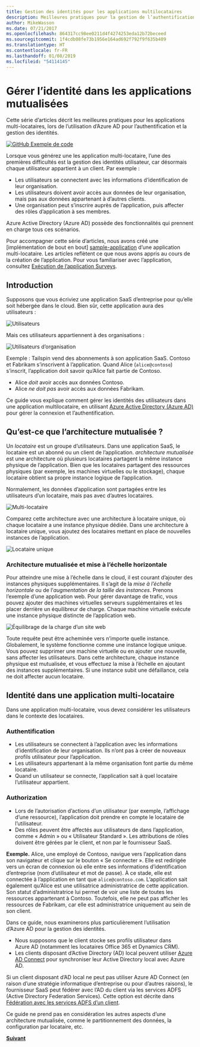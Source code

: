 ```yaml
---
title: Gestion des identités pour les applications multilocataires
description: Meilleures pratiques pour la gestion de l’authentification, de l’autorisation et de l’identité dans les applications multi-locataires.
author: MikeWasson
ms.date: 07/21/2017
ms.openlocfilehash: 864317cc98ee0211d4f4274253eda12b72beceed
ms.sourcegitcommit: 1f4cdb08fe73b1956e164ad692f792f9f635b409
ms.translationtype: HT
ms.contentlocale: fr-FR
ms.lasthandoff: 01/08/2019
ms.locfileid: "54114145"
---
```

# <a name="manage-identity-in-multitenant-applications"></a>Gérer l’identité dans les applications mutualisées

Cette série d’articles décrit les meilleures pratiques pour les applications multi-locataires, lors de l’utilisation d’Azure AD pour l’authentification et la gestion des identités.

[![GitHub](../_images/github.png) Exemple de code][sample-application]

Lorsque vous générez une les application multi-locataire, l’une des premières difficultés est la gestion des identités utilisateur, car désormais chaque utilisateur appartient à un client. Par exemple : 

- Les utilisateurs se connectent avec les informations d’identification de leur organisation.
- Les utilisateurs doivent avoir accès aux données de leur organisation, mais pas aux données appartenant à d’autres clients.
- Une organisation peut s’inscrire auprès de l’application, puis affecter des rôles d’application à ses membres.

Azure Active Directory (Azure AD) possède des fonctionnalités qui prennent en charge tous ces scénarios.

Pour accompagner cette série d’articles, nous avons créé une [implémentation de bout en bout] [ sample-application] d’une application multi-locataire. Les articles reflètent ce que nous avons appris au cours de la création de l’application. Pour vous familiariser avec l’application, consultez [Exécution de l’application Surveys][running-the-app].

## <a name="introduction"></a>Introduction

Supposons que vous écriviez une application SaaS d’entreprise pour qu’elle soit hébergée dans le cloud. Bien sûr, cette application aura des utilisateurs :

![Utilisateurs](./images/users.png)

Mais ces utilisateurs appartiennent à des organisations :

![Utilisateurs d’organisation](./images/org-users.png)

Exemple : Tailspin vend des abonnements à son application SaaS. Contoso et Fabrikam s’inscrivent à l’application. Quand Alice (`alice@contoso`) s’inscrit, l’application doit savoir qu’Alice fait partie de Contoso.

- Alice *doit* avoir accès aux données Contoso.
- Alice *ne doit pas* avoir accès aux données Fabrikam.

Ce guide vous explique comment gérer les identités des utilisateurs dans une application multilocataire, en utilisant [Azure Active Directory (Azure AD)](/azure/active-directory) pour gérer la connexion et l’authentification.

<!-- markdownlint-disable MD026 -->

## <a name="what-is-multitenancy"></a>Qu’est-ce que l’architecture mutualisée ?

<!-- markdownlint-enable MD026 -->

Un *locataire* est un groupe d’utilisateurs. Dans une application SaaS, le locataire est un abonné ou un client de l’application. *architecture mutualisée* est une architecture où plusieurs locataires partagent la même instance physique de l’application. Bien que les locataires partagent des ressources physiques (par exemple, les machines virtuelles ou le stockage), chaque locataire obtient sa propre instance logique de l’application.

Normalement, les données d’application sont partagées entre les utilisateurs d’un locataire, mais pas avec d’autres locataires.

![Multi-locataire](./images/multitenant.png)

Comparez cette architecture avec une architecture à locataire unique, où chaque locataire a une instance physique dédiée. Dans une architecture à locataire unique, vous ajoutez des locataires mettant en place de nouvelles instances de l’application.

![Locataire unique](./images/single-tenant.png)

### <a name="multitenancy-and-horizontal-scaling"></a>Architecture mutualisée et mise à l’échelle horizontale

Pour atteindre une mise à l’échelle dans le cloud, il est courant d’ajouter des instances physiques supplémentaires. Il s’agit de la *mise à l’échelle horizontale* ou de l’*augmentation de la taille des instances*. Prenons l’exemple d’une application web. Pour gérer davantage de trafic, vous pouvez ajouter des machines virtuelles serveurs supplémentaires et les placer derrière un équilibreur de charge. Chaque machine virtuelle exécute une instance physique distincte de l’application web.

![Équilibrage de la charge d’un site web](./images/load-balancing.png)

Toute requête peut être acheminée vers n’importe quelle instance. Globalement, le système fonctionne comme une instance logique unique. Vous pouvez supprimer une machine virtuelle ou en ajouter une nouvelle, sans affecter les utilisateurs. Dans cette architecture, chaque instance physique est mutualisée, et vous effectuez la mise à l’échelle en ajoutant des instances supplémentaires. Si une instance subit une défaillance, cela ne doit affecter aucun locataire.

## <a name="identity-in-a-multitenant-app"></a>Identité dans une application multi-locataire

Dans une application multi-locataire, vous devez considérer les utilisateurs dans le contexte des locataires.

### <a name="authentication"></a>Authentification

- Les utilisateurs se connectent à l’application avec les informations d’identification de leur organisation. Ils n’ont pas à créer de nouveaux profils utilisateur pour l’application.
- Les utilisateurs appartenant à la même organisation font partie du même locataire.
- Quand un utilisateur se connecte, l’application sait à quel locataire l’utilisateur appartient.

### <a name="authorization"></a>Authorization

- Lors de l’autorisation d’actions d’un utilisateur (par exemple, l’affichage d’une ressource), l’application doit prendre en compte le locataire de l’utilisateur.
- Des rôles peuvent être affectés aux utilisateurs de dans l’application, comme « Admin » ou « Utilisateur Standard ». Les attributions de rôles doivent être gérées par le client, et non par le fournisseur SaaS.

**Exemple.** Alice, une employé de Contoso, navigue vers l’application dans son navigateur et clique sur le bouton « Se connecter ». Elle est redirigée vers un écran de connexion où elle entre ses informations d’identification d’entreprise (nom d’utilisateur et mot de passe). À ce stade, elle est connectée à l’application en tant que `alice@contoso.com`. L’application sait également qu’Alice est une utilisatrice administratrice de cette application. Son statut d’administratrice lui permet de voir une liste de toutes les ressources appartenant à Contoso. Toutefois, elle ne peut pas afficher les ressources de Fabrikam, car elle est administratrice uniquement au sein de son client.

Dans ce guide, nous examinerons plus particulièrement l’utilisation d’Azure AD pour la gestion des identités.

- Nous supposons que le client stocke ses profils utilisateur dans Azure AD (notamment les locataires Office 365 et Dynamics CRM).
- Les clients disposant d’Active Directory (AD) local peuvent utiliser [Azure AD Connect](/azure/active-directory/hybrid/whatis-hybrid-identity) pour synchroniser leur Active Directory local avec Azure AD.

Si un client disposant d’AD local ne peut pas utiliser Azure AD Connect (en raison d’une stratégie informatique d’entreprise ou pour d’autres raisons), le fournisseur SaaS peut fédérer avec l’AD du client via les services ADFS (Active Directory Federation Services). Cette option est décrite dans [Fédération avec les services ADFS d’un client](adfs.md).

Ce guide ne prend pas en considération les autres aspects d’une architecture mutualisée, comme le partitionnement des données, la configuration par locataire, etc.

[**Suivant**](./tailspin.md)

<!-- links -->

[sample-application]: https://github.com/mspnp/multitenant-saas-guidance
[running-the-app]: ./run-the-app.md
